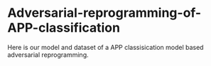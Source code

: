 # Adversarial-reprogramming-of-APP-classification
Here is our model and dataset of a APP classisication model based adversarial reprogramming.
